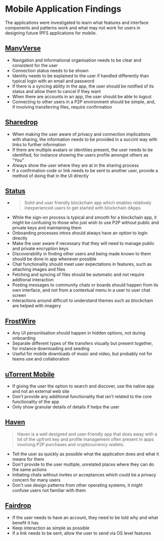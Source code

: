 # Mobile Application Findings

The applications were investigated to learn what features and interface components and patterns work and what may not work for users in designing future IPFS applications for mobile.

## [ManyVerse](mobile-survey-review-1/manyverse.md)

* Navigation and informational organisation needs to be clear and consistent for the user
* Connection status needs to be shown
* Identity needs to be explained to the user if handled differently than typical login with an email and password
* If there is a syncing ability in the app, the user should be notified of its status and allow them to cancel if they want
* When there are accounts in an app, the user should be able to logout
* Connecting to other users in a P2P environment should be simple, and, if involving transferring files, require confirmation

## [Sharedrop](mobile-survey-review-1/sharedrop.io.md)

* When making the user aware of privacy and connection implications with sharing, the information needs to be provided in a succint way with links to further information
* If there are multiple avatars or identities present, the user needs to be identified, for instance showing the users profile amongst others as "You"
* Always show the user where they are at in the sharing process
* If a confirmation code or link needs to be sent to another user, provide a method of doing that in the UI directly

## [Status](mobile-survey-review-1/status.md)

* > Solid and user friendly blockchain app which enables relatively inexperienced users to get started with blockchain dApps
* While the sign-on process is typical and smooth for a blockchain app, it might be confusing to those who just wish to use P2P without public and private keys and maintaining them
* Onboarding processes intros should always have an option to login directly
* Make the user aware if necessary that they will need to manage public and private encryption keys
* Discoverability in finding other users and being made known to them should be done in app whenever possible
* Chat functionality should meet user expectations in features, such as attaching images and files
* Fetching and syncing of files should be automatic and not require addtional interaction
* Posting messages to community chats or boards should happen from its own interface, and not from a contextual menu in a user to user chat screen
* Interactions around difficult to understand themes such as blockchain are helped with imagery

## [FrostWire](mobile-survey-review-1/frostwire.md)

* Any UI personlisation should happen in hidden options, not during onboarding
* Separate different types of file transfers visually but present together, for instance downloading and seeding
* Useful for mobile downloads of music and video, but probably not for teams use and collaboration

## [uTorrent Mobile](mobile-survey-review-1/utorrent-mobile.md)

* If giving the user the option to search and discover, use the native app and not an external web site
* Don't provide any additional functionality that isn't related to the core functionality of the app
* Only show granular details of details if helps the user

## [Haven](mobile-survey-review-1/haven.md)

> Haven is a well designed and user-friendly app that does away with a lot of the upfront key and profile management often present in apps involving P2P purchases and cryptocurrency wallets.

* Tell the user as quickly as possible what the application does and what it means for them
* Don't provide to the user multiple, unrelated places where they can do the same actions
* Initiating chats without invites or acceptances which could be a privacy concern for many users
* Don't use design patterns from other operating systems, it might confuse users not familiar with them

## [Fairdrop](mobile-survey-review-1/fairdrop.md)

* If the user needs to have an account, they need to be told why and what benefit it has
* Keep interaction as simple as possible
* If a link needs to be sent, allow the user to send via OS level features

